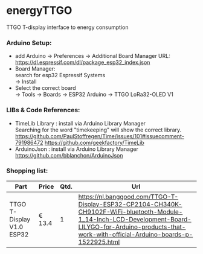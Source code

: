# energyTTGO
TTGO T-display interface to energy consumption

### Arduino Setup:
- add Arduino -> Preferences -> Additional Board Manager URL:<br>
  https://dl.espressif.com/dl/package_esp32_index.json <br>
- Board Manager:<br>
  search for esp32 Espressif Systems<br>
  -> Install
- Select the correct board<br>
  -> Tools -> Boards -> ESP32 Arduino -> TTGO LoRa32-OLED V1
   
### LIBs & Code References:
- TimeLib Library : install via Arduino Library Manager<br>
  Searching for the word "timekeeping" will show the correct library.
  https://github.com/PaulStoffregen/Time/issues/101#issuecomment-791986472
  https://github.com/geekfactory/TimeLib
- ArduinoJson : install via Arduino Library Manager<br>
  https://github.com/bblanchon/ArduinoJson
  

### Shopping list:
Part|Price|Qtd.|Url
---|---|---|---
TTGO T-Display V1.0 ESP32 |€ 13.4|1|https://nl.banggood.com/TTGO-T-Display-ESP32-CP2104-CH340K-CH9102F-WiFi-bluetooth-Module-1_14-Inch-LCD-Development-Board-LILYGO-for-Arduino-products-that-work-with-official-Arduino-boards-p-1522925.html
